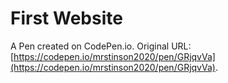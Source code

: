 # First Website

A Pen created on CodePen.io. Original URL: [https://codepen.io/mrstinson2020/pen/GRjqvVa](https://codepen.io/mrstinson2020/pen/GRjqvVa).


